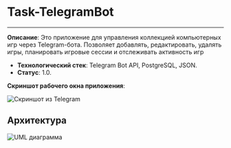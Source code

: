 # Task-TelegramBot
----------------
**Описание**:   Это приложение для управления коллекцией компьютерных игр через Telegram-бота. Позволяет добавлять, редактировать, удалять игры, планировать игровые сессии и отслеживать активность игр
 - **Технологический стек**: Telegram Bot API, PostgreSQL, JSON.
 - **Статус**:  1.0.

**Скриншот рабочего окна приложения**:

![Скриншот из Telegram](https://github.com/user-attachments/assets/780d130c-8b66-44ee-b10a-d651ac4187fb)

## Архитектура
![UML диаграмма](https://github.com/user-attachments/assets/f5396bd7-0ed3-4a79-8203-3ab4633fa7f6)
